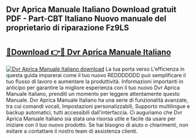 ## Dvr Aprica Manuale Italiano Download gratuit PDF - Part-CBT Italiano Nuovo manuale del proprietario di riparazione Fz9LS

# <h2><a href="http://dfak11.blite.top/?on=Dvr+Aprica+Manuale+Italiano">🔗Download 👉🔴 Dvr Aprica Manuale Italiano</a></h2>

[![Dvr Aprica Manuale Italiano download](https://i.imgur.com/lujVjoI.png)](http://dfak11.blite.top/?on=Dvr+Aprica+Manuale+Italiano)
La tua porta verso L'efficienza in questa guida imparerai come il tuo nuovo REDDDDDDD può semplificare il tuo flusso di lavoro e aumentare la produttività. Informazioni importanti in anticipo per garantire la migliore esperienza con il tuo nuovo Dvr Aprica Manuale Italiano, prenditi un momento per leggere attentamente questo Manuale. Dvr Aprica Manuale Italiano ha una serie di funzionalità avanzate, tra cui comandi vocali, Impostazioni personalizzabili, Supporto multilingue e backup automatici, tutti accessibili dall'interfaccia. Ci auguriamo che Dvr Aprica Manuale Italiano sia stata una risorsa utile e facile da usare per iniziare con il tuo nuovo prodotto. Se hai bisogno di aiuto o chiarimenti, non esitare a contattare il nostro team di assistenza clienti.
